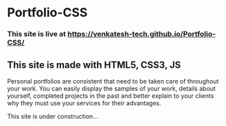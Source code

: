 # Portfolio-CSS

### This site is live at https://venkatesh-tech.github.io/Portfolio-CSS/

## This site is made with HTML5, CSS3, JS
Personal portfolios are consistent that need to be taken care of throughout your work. You can easily display the samples of your work, details about yourself, completed projects in the past and better explain to your clients why they must use your services for their advantages.

This site is under construction...

